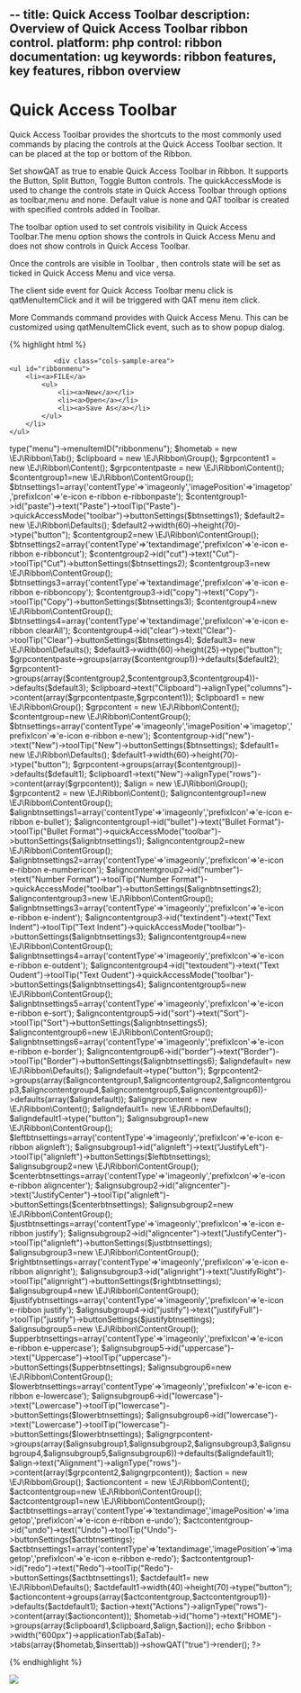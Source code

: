 --
title: Quick Access Toolbar
description: Overview of Quick Access Toolbar ribbon control.
platform: php
control: ribbon
documentation: ug
keywords: ribbon features, key features, ribbon overview 
---

# Quick Access Toolbar

Quick Access Toolbar provides the shortcuts to the most commonly used commands by placing the controls at the Quick Access Toolbar section. It can be placed at the top or bottom of the Ribbon.

Set showQAT as true to enable Quick Access Toolbar in Ribbon. It supports the Button, Split Button, Toggle Button controls. The quickAccessMode is used to change the controls state in Quick Access Toolbar through options as toolbar,menu and none. Default value is none and QAT toolbar is created with specified controls added in Toolbar.

The toolbar option used to set controls visibility in Quick Access Toolbar.The menu option shows the controls in Quick Access Menu and does not show controls in Quick Access Toolbar.

Once the controls are visible in Toolbar , then controls state will be set as ticked in Quick Access Menu and vice versa.

The client side event for Quick Access Toolbar menu click is qatMenuItemClick and it will be triggered with QAT menu item click.

More Commands command provides with Quick Access Menu. This can be customized using qatMenuItemClick event, such as to show popup dialog.

{% highlight html %}

               <div class="cols-sample-area">     
    <ul id="ribbonmenu">
        <li><a>FILE</a>
            <ul>
                <li><a>New</a></li>
                <li><a>Open</a></li>                
                <li><a>Save As</a></li>                
            </ul>
        </li>
    </ul>  
 <?php
 require_once '../EJ/AutoLoad.php';
 $ribbon = new  \EJ\Ribbon("defaultRibbon");
 $aTab = new \EJ\Ribbon\ApplicationTab();           
 $aTab->type("menu")->menuItemID("ribbonmenu");
 $hometab  = new \EJ\Ribbon\Tab();
 $clipboard  = new \EJ\Ribbon\Group();
 $grpcontent1 = new \EJ\Ribbon\Content();
 $grpcontentpaste = new \EJ\Ribbon\Content();
 $contentgroup1=new \EJ\Ribbon\ContentGroup();
 $btnsettings1=array('contentType'=>'imageonly','imagePosition'=>'imagetop','prefixIcon'=>'e-icon e-ribbon e-ribbonpaste');
 $contentgroup1->id("paste")->text("Paste")->toolTip("Paste")->quickAccessMode("toolbar")->buttonSettings($btnsettings1);    
 $default2= new \EJ\Ribbon\Defaults();
 $default2->width(60)->height(70)->type("button");

 $contentgroup2=new \EJ\Ribbon\ContentGroup();
 $btnsettings2=array('contentType'=>'textandimage','prefixIcon'=>'e-icon e-ribbon e-ribboncut');
 $contentgroup2->id("cut")->text("Cut")->toolTip("Cut")->buttonSettings($btnsettings2); 
 
 $contentgroup3=new \EJ\Ribbon\ContentGroup();
 $btnsettings3=array('contentType'=>'textandimage','prefixIcon'=>'e-icon e-ribbon e-ribboncopy');
 $contentgroup3->id("copy")->text("Copy")->toolTip("Copy")->buttonSettings($btnsettings3); 

 $contentgroup4=new \EJ\Ribbon\ContentGroup();
 $btnsettings4=array('contentType'=>'textandimage','prefixIcon'=>'e-icon e-ribbon clearAll');
 $contentgroup4->id("clear")->text("Clear")->toolTip("Clear")->buttonSettings($btnsettings4); 

 $default3= new \EJ\Ribbon\Defaults();
 $default3->width(60)->height(25)->type("button");  
 $grpcontentpaste->groups(array($contentgroup1))->defaults($default2);
 $grpcontent1->groups(array($contentgroup2,$contentgroup3,$contentgroup4))->defaults($default3);
 $clipboard->text("Clipboard")->alignType("columns")->content(array($grpcontentpaste,$grpcontent1));

 $clipboard1  = new \EJ\Ribbon\Group();
 $grpcontent = new \EJ\Ribbon\Content();
 $contentgroup=new \EJ\Ribbon\ContentGroup();
 $btnsettings=array('contentType'=>'imageonly','imagePosition'=>'imagetop','prefixIcon'=>'e-icon e-ribbon e-new');
 $contentgroup->id("new")->text("New")->toolTip("New")->buttonSettings($btnsettings);  
 $default1= new \EJ\Ribbon\Defaults();
 $default1->width(60)->height(70)->type("button");
 $grpcontent->groups(array($contentgroup))->defaults($default1);
 $clipboard1->text("New")->alignType("rows")->content(array($grpcontent));

 $align  = new \EJ\Ribbon\Group();
 $grpcontent2 = new \EJ\Ribbon\Content();
 $aligncontentgroup1=new \EJ\Ribbon\ContentGroup();
 $alignbtnsettings1=array('contentType'=>'imageonly','prefixIcon'=>'e-icon e-ribbon e-bullet');
 $aligncontentgroup1->id("bullet")->text("Bullet Format")->toolTip("Bullet Format")->quickAccessMode("toolbar")->buttonSettings($alignbtnsettings1);
 
 $aligncontentgroup2=new \EJ\Ribbon\ContentGroup();
 $alignbtnsettings2=array('contentType'=>'imageonly','prefixIcon'=>'e-icon e-ribbon e-numbericon');
 $aligncontentgroup2->id("number")->text("Number Format")->toolTip("Number Format")->quickAccessMode("toolbar")->buttonSettings($alignbtnsettings2);

 $aligncontentgroup3=new \EJ\Ribbon\ContentGroup();
 $alignbtnsettings3=array('contentType'=>'imageonly','prefixIcon'=>'e-icon e-ribbon e-indent');
 $aligncontentgroup3->id("textindent")->text("Text Indent")->toolTip("Text Indent")->quickAccessMode("toolbar")->buttonSettings($alignbtnsettings3);

 $aligncontentgroup4=new \EJ\Ribbon\ContentGroup();
 $alignbtnsettings4=array('contentType'=>'imageonly','prefixIcon'=>'e-icon e-ribbon e-outdent');
 $aligncontentgroup4->id("textoudent")->text("Text Oudent")->toolTip("Text Oudent")->quickAccessMode("toolbar")->buttonSettings($alignbtnsettings4);

 $aligncontentgroup5=new \EJ\Ribbon\ContentGroup();
 $alignbtnsettings5=array('contentType'=>'imageonly','prefixIcon'=>'e-icon e-ribbon e-sort');
 $aligncontentgroup5->id("sort")->text("Sort")->toolTip("Sort")->buttonSettings($alignbtnsettings5);

 $aligncontentgroup6=new \EJ\Ribbon\ContentGroup();
 $alignbtnsettings6=array('contentType'=>'imageonly','prefixIcon'=>'e-icon e-ribbon e-border');
 $aligncontentgroup6->id("border")->text("Border")->toolTip("Border")->buttonSettings($alignbtnsettings6);

 $aligndefault= new \EJ\Ribbon\Defaults();
 $aligndefault->type("button");
 $grpcontent2->groups(array($aligncontentgroup1,$aligncontentgroup2,$aligncontentgroup3,$aligncontentgroup4,$aligncontentgroup5,$aligncontentgroup6))->defaults(array($aligndefault));
 $aligngrpcontent = new \EJ\Ribbon\Content();
 $aligndefault1= new \EJ\Ribbon\Defaults();
 $aligndefault1->type("button");

 $alignsubgroup1=new \EJ\Ribbon\ContentGroup();
 $leftbtnsettings=array('contentType'=>'imageonly','prefixIcon'=>'e-icon e-ribbon alignleft');
 $alignsubgroup1->id("alignleft")->text("JustifyLeft")->toolTip("alignleft")->buttonSettings($leftbtnsettings);

 $alignsubgroup2=new \EJ\Ribbon\ContentGroup();
 $centerbtnsettings=array('contentType'=>'imageonly','prefixIcon'=>'e-icon e-ribbon aligncenter');
 $alignsubgroup2->id("aligncenter")->text("JustifyCenter")->toolTip("alignleft")->buttonSettings($centerbtnsettings);

 $alignsubgroup2=new \EJ\Ribbon\ContentGroup();
 $justbtnsettings=array('contentType'=>'imageonly','prefixIcon'=>'e-icon e-ribbon justify');
 $alignsubgroup2->id("aligncenter")->text("JustifyCenter")->toolTip("alignleft")->buttonSettings($justbtnsettings);

 
 $alignsubgroup3=new \EJ\Ribbon\ContentGroup();
 $rightbtnsettings=array('contentType'=>'imageonly','prefixIcon'=>'e-icon e-ribbon alignright');
 $alignsubgroup3->id("alignright")->text("JustifyRight")->toolTip("alignright")->buttonSettings($rightbtnsettings);

 $alignsubgroup4=new \EJ\Ribbon\ContentGroup();
 $justifybtnsettings=array('contentType'=>'imageonly','prefixIcon'=>'e-icon e-ribbon justify');
 $alignsubgroup4->id("justify")->text("justifyFull")->toolTip("justify")->buttonSettings($justifybtnsettings);

 $alignsubgroup5=new \EJ\Ribbon\ContentGroup();
 $upperbtnsettings=array('contentType'=>'imageonly','prefixIcon'=>'e-icon e-ribbon e-uppercase');
 $alignsubgroup5->id("uppercase")->text("Uppercase")->toolTip("uppercase")->buttonSettings($upperbtnsettings);

 $alignsubgroup6=new \EJ\Ribbon\ContentGroup();
 $lowerbtnsettings=array('contentType'=>'imageonly','prefixIcon'=>'e-icon e-ribbon e-lowercase');
 $alignsubgroup6->id("lowercase")->text("Lowercase")->toolTip("lowercase")->buttonSettings($lowerbtnsettings);
 $alignsubgroup6->id("lowercase")->text("Lowercase")->toolTip("lowercase")->buttonSettings($lowerbtnsettings);

 $aligngrpcontent->groups(array($alignsubgroup1,$alignsubgroup2,$alignsubgroup3,$alignsubgroup4,$alignsubgroup5,$alignsubgroup6))->defaults($aligndefault1);
 $align->text("Alignment")->alignType("rows")->content(array($grpcontent2,$aligngrpcontent));

 $action  = new \EJ\Ribbon\Group();
 $actioncontent = new \EJ\Ribbon\Content();
 $actcontentgroup=new \EJ\Ribbon\ContentGroup();
 $actcontentgroup1=new \EJ\Ribbon\ContentGroup();
 $actbtnsettings=array('contentType'=>'textandimage','imagePosition'=>'imagetop','prefixIcon'=>'e-icon e-ribbon e-undo');
 $actcontentgroup->id("undo")->text("Undo")->toolTip("Undo")->buttonSettings($actbtnsettings); 
 $actbtnsettings1=array('contentType'=>'textandimage','imagePosition'=>'imagetop','prefixIcon'=>'e-icon e-ribbon e-redo');
 $actcontentgroup1->id("redo")->text("Redo")->toolTip("Redo")->buttonSettings($actbtnsettings1); 
 $actdefault1= new \EJ\Ribbon\Defaults();
 $actdefault1->width(40)->height(70)->type("button");
 $actioncontent->groups(array($actcontentgroup,$actcontentgroup1))->defaults($actdefault1);
 $action->text("Actions")->alignType("rows")->content(array($actioncontent));

 $hometab->id("home")->text("HOME")->groups(array($clipboard1,$clipboard,$align,$action));
 echo $ribbon ->width("600px")->applicationTab($aTab)->tabs(array($hometab,$inserttab))->showQAT("true")->render();
 ?> 
 <style class="cssStyles">
 .e-ribbon .e-rbnquickaccessbar .e-ribbonpaste:before {
            font-size: 27px;
            left: -5px;
            top: -6px;
        }
		
 .cols-sample-area {
			height: 300px !important;
        }
  
</style>
 
{% endhighlight %}

![](quick-access-toolbar_img1.png)